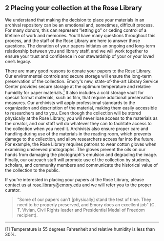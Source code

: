 ## 2 Placing your collection at the Rose Library

We understand that making the decision to place your materials in an archival repository can be an emotional and, sometimes, difficult process.  For many donors, this can represent "letting go" or ceding control of a lifetime of work and memories.  You'll have many questions throughout this process, and the staff of the Rose Library are here to answer those questions.  The donation of your papers initiates an ongoing and long-term relationship between you and library staff, and we will work together to ensure your trust and confidence in our stewardship of your or your loved one’s legacy.

There are many good reasons to donate your papers to the Rose Library.  Our environmental controls and secure storage will ensure the long-term preservation of the collection.  Emory's new, state-of-the-art Library Service Center provides secure storage at the optimum temperature and relative humidity for paper materials.<a href="#anchor1"><sup>1</sup></a> It also includes a cold storage vault for special format materials, such as film, that require additional preservation measures.  Our archivists will apply professional standards to the organization and description of the material, making them easily accessible to researchers and to you.  Even though the collection will be stored physically at the Rose Library, you will never lose access to the materials as the creator, and our staff will do whatever they can to facilitate access to the collection when you need it.  Archivists also ensure proper care and handling during use of the materials in the reading room, which prevents damage to the collection, and allow researchers access far into the future.  For example, the Rose Library requires patrons to wear cotton gloves when examining unsleeved photographs.  The gloves prevent the oils on our hands from damaging the photograph's emulsion and degrading the image.  Finally, our outreach staff will promote use of the collection by students, scholars, and community members and communicate the historical value of the collection to the public.

If you're interested in placing your papers at the Rose Library, please contact us at rose.library@emory.edu and we will refer you to the proper curator.

> "Some of our papers can’t [physically] stand the test of time. They need to be   properly preserved, and Emory does an excellent job" (C. T. Vivian, Civil Rights
leader and Presidential Medal of Freedom recipient).

---

<a id="anchor1">[1]</a> Temperature is 55 degrees Fahrenheit and relative humidity is less than 30%.